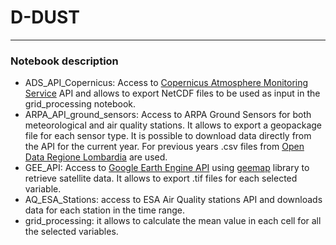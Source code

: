 # D-DUST
---
### Notebook description
- ADS_API_Copernicus: Access to [Copernicus Atmosphere Monitoring Service](https://atmosphere.copernicus.eu/data) API and allows to export NetCDF files to be used as input in the grid_processing notebook.
- ARPA_API_ground_sensors: Access to ARPA Ground Sensors for both meteorological and air quality stations. It allows to export a geopackage file for each sensor type. It is possible to download data directly from the API for the current year. For previous years .csv files from [Open Data Regione Lombardia](https://www.dati.lombardia.it/) are used.
- GEE_API: Access to [Google Earth Engine API](https://developers.google.com/earth-engine/datasets) using [geemap](https://geemap.org/) library to retrieve satellite data. It allows to export .tif files for each selected variable.
- AQ_ESA_Stations: access to ESA Air Quality stations API and downloads data for each station in the time range.
- grid_processing: it allows to calculate the mean value in each cell for all the selected variables.

